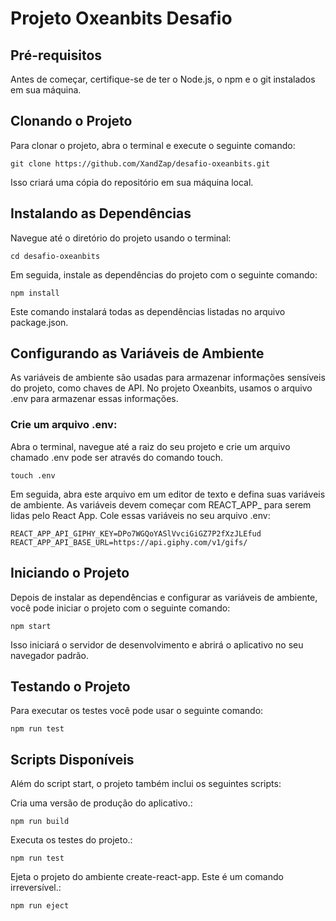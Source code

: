 # Projeto Oxeanbits Desafio

## Pré-requisitos
Antes de começar, certifique-se de ter o Node.js, o npm e o git instalados em sua máquina.

## Clonando o Projeto
Para clonar o projeto, abra o terminal e execute o seguinte comando:

```
git clone https://github.com/XandZap/desafio-oxeanbits.git
```

Isso criará uma cópia do repositório em sua máquina local.

## Instalando as Dependências
Navegue até o diretório do projeto usando o terminal:

```
cd desafio-oxeanbits
```

Em seguida, instale as dependências do projeto com o seguinte comando:

```
npm install
```

Este comando instalará todas as dependências listadas no arquivo package.json.

## Configurando as Variáveis de Ambiente
As variáveis de ambiente são usadas para armazenar informações sensíveis do projeto, como chaves de API. No projeto Oxeanbits, usamos o arquivo .env para armazenar essas informações.

### Crie um arquivo .env: 
Abra o terminal, navegue até a raiz do seu projeto e crie um arquivo chamado .env pode ser através do comando touch.

```
touch .env
```

Em seguida, abra este arquivo em um editor de texto e defina suas variáveis de ambiente. 
As variáveis devem começar com REACT_APP_ para serem lidas pelo React App. Cole essas variáveis no seu arquivo .env:

```
REACT_APP_API_GIPHY_KEY=DPo7WGQoYASlVvciGiGZ7P2fXzJLEfud
REACT_APP_API_BASE_URL=https://api.giphy.com/v1/gifs/
```

## Iniciando o Projeto
Depois de instalar as dependências e configurar as variáveis de ambiente, você pode iniciar o projeto com o seguinte comando:

```
npm start
```

Isso iniciará o servidor de desenvolvimento e abrirá o aplicativo no seu navegador padrão.

## Testando o Projeto
Para executar os testes você pode usar o seguinte comando:

```npm run test```

## Scripts Disponíveis
Além do script start, o projeto também inclui os seguintes scripts:

Cria uma versão de produção do aplicativo.:
```
npm run build
```
Executa os testes do projeto.:
```
npm run test
```
Ejeta o projeto do ambiente create-react-app. Este é um comando irreversível.:
```
npm run eject
```
